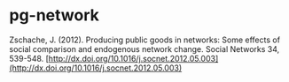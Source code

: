 # pg-network

Zschache, J. (2012). Producing public goods in networks: Some effects of social comparison and endogenous network change. Social Networks 34, 539-548. [http://dx.doi.org/10.1016/j.socnet.2012.05.003](http://dx.doi.org/10.1016/j.socnet.2012.05.003)
